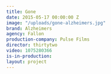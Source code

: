 ```yaml
---
title: Gone
date: 2015-05-17 00:00:00 Z
image: "/uploads/gone-alzheimers.jpg"
brand: Alzheimers
agency: Fallon
production-company: Pulse Films
director: thirtytwo
video: 1075280366
is-in-production: 
layout: project
---
```


